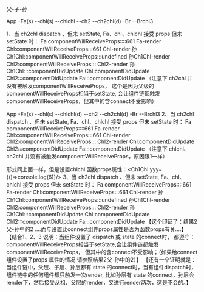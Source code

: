父-子-孙

App
-Fa(s)
   --chl(s)
      --chlchl
   --ch2
      --ch2chl(d)
-Br
  --Brchl3 

1、当 ch2chl dispatch 、但未 setState, Fa、chl、chlchl 接受 props 但未 setState 时：
Fa componentWillReceiveProps::::661
Fa-render
Chl:componentWillReceiveProps:::661
Chl-render
孙Ch1Chl:componentWillReceiveProps:::undefined
孙Ch1Chl-render
Chl2:componentWillReceiveProps:::
Chl2-render
孙Ch1Chl:::componentDidUpdate
Chl:componentDidUpdate
Chl2:::componentDidUpdate
Fa:::componentDidUpdate
（注意下 ch2chl 并没有被触发componentWillReceiveProps，
这个是因为父级的componentWillReceiveProps相当于setState,
会让组件链都触发componentWillReceiveProps，但其中的含connect不受影响）


App
-Fa(s)
   --chl(s)
      --chlchl(d)
   --ch2
      --ch2chl(d)
-Br
  --Brchl3 
2、当 ch2chl dispatch 、但未 setState, Fa、chl、chlchl 接受 props 但未 setState 时：
Fa componentWillReceiveProps::::661
Fa-render
Chl:componentWillReceiveProps:::661
Chl-render
Chl2:componentWillReceiveProps:::
Chl2-render
Chl:componentDidUpdate
Chl2:::componentDidUpdate
Fa:::componentDidUpdate
（注意下 chlchl、ch2chl 并没有被触发componentWillReceiveProps，原因跟1一样）

形式同上面一样，但是设置chlchl  函数props属性：<Ch1Chl yyy={()=>console.log(6)}/>
3、当 ch2chl dispatch 、但未 setState, Fa、chl、chlchl 接受 props 但未 setState 时：
Fa componentWillReceiveProps::::661
Fa-render
Chl:componentWillReceiveProps:::661
Chl-render
孙Ch1Chl:componentWillReceiveProps:::undefined
孙Ch1Chl-render
Chl2:componentWillReceiveProps:::
Chl2-render
孙Ch1Chl:::componentDidUpdate
Chl:componentDidUpdate
Chl2:::componentDidUpdate
Fa:::componentDidUpdate
【这个印证了：结果2父-孙中的2 ....而与设置此connect组件props属性是否为函数props有关....】
【结合1、2、3 说明：当组件设置了 dispatch 或 state 的connect时，
都遵守：componentWillReceiveProps相当于setState,会让组件链都触发componentWillReceiveProps，
但其中的含connect不受影响；（如果给connect组件设置了props 属性的情况 请参照结果2父-孙中的2）】
【还有一个证明就是：当组件链中，父层、子层、孙层都有 state 的connect时，当有组件dispatch时，组件链中的任何组件都只触发一次render,
比如孙层有 state 的connect，孙层会render下，然后接受从祖、父层的render，又进行render两次，这是不会的。】
